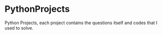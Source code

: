 # PythonProjects
Python Projects, each project contains the questions itself and codes that I used to solve.
